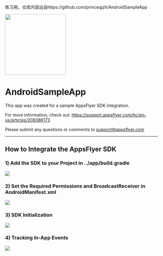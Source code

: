 练习用，仓库内容出自https://github.com/princeqjzh/AndroidSampleApp

<img src="https://www.appsflyer.com/wp-content/uploads/2016/11/logo-1.svg"  width="200">


# AndroidSampleApp

This app was created for a sample AppsFlyer SDK integration. 

For more information, check out: https://support.appsflyer.com/hc/en-us/articles/208386173

Please submit any questions or comments to support@appsflyer.com

<hr>

## How to Integrate the AppsFlyer SDK

### 1) Add the SDK to your Project in ../app/build.gradle

<img src="/ScreenShots/GradleScreenShot.png/">

### 2) Set the Required Permissions and BroadcastReceiver in AndroidManifest.xml

<img src="/ScreenShots/AndroidManifestScreenShot.png/">

### 3) SDK Initialization

<img src="/ScreenShots/AFApplicationScreenShot.png/">

### 4) Tracking In-App Events
<img src="/ScreenShots/EventScreenShot.png/">

